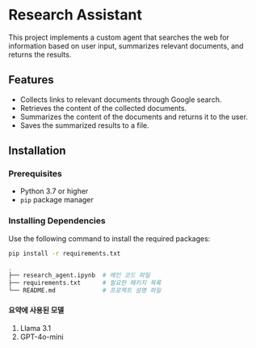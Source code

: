 # Research Assistant

This project implements a custom agent that searches the web for information based on user input, summarizes relevant documents, and returns the results.

## Features

- Collects links to relevant documents through Google search.
- Retrieves the content of the collected documents.
- Summarizes the content of the documents and returns it to the user.
- Saves the summarized results to a file.

## Installation

### Prerequisites

- Python 3.7 or higher
- `pip` package manager

### Installing Dependencies

Use the following command to install the required packages:

```bash
pip install -r requirements.txt

.
├── research_agent.ipynb  # 메인 코드 파일
├── requirements.txt      # 필요한 패키지 목록
└── README.md             # 프로젝트 설명 파일
```

#### 요약에 사용된 모델

1. Llama 3.1
2. GPT-4o-mini
